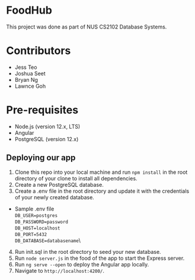 # FoodHub

This project was done as part of NUS CS2102 Database Systems.

# Contributors
* Jess Teo
* Joshua Seet
* Bryan Ng
* Lawnce Goh


# Pre-requisites
* Node.js (version 12.x, LTS)
* Angular
* PostgreSQL (version 12.x)

## Deploying our app
1. Clone this repo into your local machine and run `npm install` in the root directory of your clone to install all dependencies.
2. Create a new PostgreSQL database.
3. Create a .env file in the root directory and update it with the credentials of your newly created database.
  * Sample .env file\
  `DB_USER=postgres`\
  `DB_PASSWORD=password`\
  `DB_HOST=localhost`\
  `DB_PORT=5432`\
  `DB_DATABASE=databasename`\
4. Run init.sql in the root directory to seed your new database.
5. Run `node server.js` in the food of the app to start the Express server.
6. Run `ng serve --open` to deploy the Angular app locally. 
7. Navigate to `http://localhost:4200/`. 


